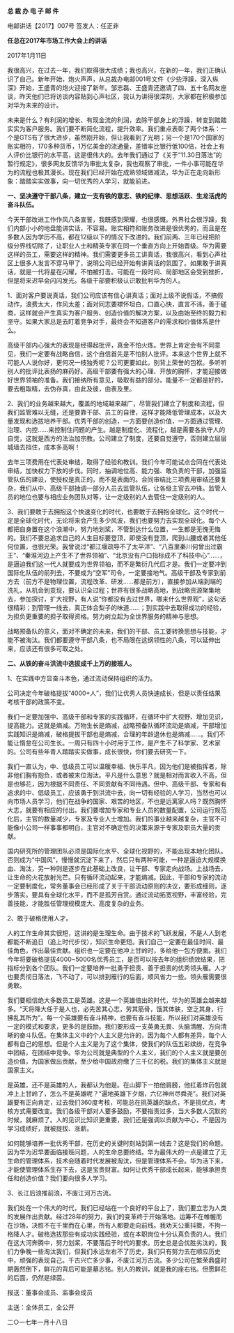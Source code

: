 **总 裁 办 电 子 邮 件**



 

电邮讲话【2017】007号 签发人：任正非

 

**任总在2017年市场工作大会上的讲话**

2017年1月11日

我很高兴，在过去一年，我们取得很大成绩；我也高兴，在新的一年，我们正确认识了自己。新年开始，炮火声声，从总裁办电邮001号文件《少些浮躁，深入纵深》开始，王盛青的炮火迎接了新年。邹志磊、王盛青还邀请了四、五十名网友座谈，昨天他们已将访谈内容贴到心声社区，我认为讲得很深刻，大家都在积极参加对华为未来的设计。

未来是什么？有利润的增长、有现金流的利润，去除干部身上的浮躁，转变到踏踏实实为客户服务。我们要不断简化流程，提升效率。我们重点表彰了两个体系：一个是GTS有了很大进步，虽然刚开始，但让我看到了光明；另一个是170个国家的账实相符，170多种货币，1万亿美金的流通量，差错率比银行低100倍，社会上有人评价比银行的水平高，这是很伟大的。去年我们通过了《关于“11.30日落法”的暂行规定》，很多网友反馈华为审批太复杂，我也观察了审批，一件小事可能在华为的流程也极其漫长。现在我们已经开始在成熟领域做减法，华为正在走向新形象：踏踏实实做事，向一切优秀的人学习，就能前进。

**一、坚决遵守干部八条，建立一支有铁的意志、铁的纪律、思想活跃、生龙活虎的奋斗队伍。**

今天干部改进工作作风八条宣誓，我既感到荣耀，也很感慨。外界社会很浮躁，我们内部小小的地盘能讲实话，不容易。账实相符和账务改进是很优秀的，而且是在多数人因为学历不高，都在12级以下的情况下改进的。我们前两、三年已经把阶级分界线切除了，让职业人士和精英专家在同一个垂直方向上开始晋级。华为需要这样的员工，需要这样的精神。我们需要更多员工讲真话，我很高兴，看到心声社区上很多人发言不穿马甲了，说明公司已经开始有讲真话的氛围了。如果敢于讲真话，就是一代将星在闪耀，不怕被打击。可能在一段时间、局部地区会受到挫折，但是将来迟早会闪闪发光。各级干部要积极认识敢批判华为的人。

1、面对客户要说真话，我们公司应该有信心讲真话；面对上级不说假话，不搞假动作，浪费太大，作风太差；面对同志要襟怀坦白，口直心快，直言不讳，善于磋商，这样就会产生真实为客户服务、创造价值的解决方案，以及由始至终的毅力和坚守。如果大家总是去盯着竞争对手，最终会不知道客户的需求和价值体系是什么。

高级干部内心强大的表现是经得起批评，真金不怕火炼。世界上肯定会有不同意见，我们一定要有战略自信，这个自信首先是不怕别人批评。本来这个世界上就不可能人人说你好，更何况一枝独秀呢？公司更要如此，别背上荣誉的包袱。多听听别人的批评比表扬的麻药好。高级干部要有强大的心理、开放的胸怀，才能迎接做好世界领袖的准备。我们接纳所有意见，吸取有益的部分。能量不一定都是好的，要去粗取精，去伪存真，由此及彼，由表及里。

2、我们的业务越来越大，覆盖的地域越来越广，尽管我们建立了制度和流程，但我们监管难以无缝，还是要靠干部、员工的自律，这样才能降低管理成本，以及大量发现和选拔培养干部。优秀干部的创造，一方面要创造价值，一方面通过管理、治理、内控……来控制住问题的产生。越是制度化、流程化，越是需要各执守人的自觉，这就是西方的法治加宗教。公司建立了制度，还要自觉遵守，否则建立层层城墙去挡住，成本多高啊！

去年三项费用在代表处审结，取得了经验和教训。我们今年可能试点合同在代表处审结，加快权力下放的步伐。同时，抽调地位高、能力强、敢负责的干部，加强监管队伍的建设，使授权是真正的，而不是表面的。合同审结比三项费用审结还要复杂，我们从中、高级干部抽调一部分人员去监管队伍，让各级主官去冲锋。监管人员的地位也要与相应业务团队对等，让一定级别的人去管住一定级别的人。

3、我们要敢于去拥抱这个快速变化的时代，也要敢于去拥抱全球化。这个时代一定是全球化时代，无论将来会产生多少风波，我们也要努力去实现全球化。每个人都把自身置在这个浪潮中，努力地划桨，不管到达什么位置，一生都是无愧无悔的。我们不要总追求自己的人生目标要登顶，即使没有登顶，爬到山腰或者其他任何位置，也很光荣。我曾说过“都江堰疏导不了太平洋”、“八百里秦川何曾出过霸王”、“秦淮河边上产生不了世界领袖”、“北京没有户口指标成不了科技中心”……，是逼迫我们这一代人就要成为世界领袖，而不是繁衍几代后才是。我们一定要冲到国际化队伍的前列去，不要成为“空军”司令，一定要接地气。高级干部及专家到前方去（前方不是物理位置，流程改革、研发……都是前方），直接参加从端到端的洗礼，从机会到变现，要认识全过程；世界有很多战略高地，到战略资源聚集地去，参加探讨，扩大视野，有人说“你都没有去过世界，哪来什么世界观”，这句话很精彩；到管理一线去，真正体会梨子的味道……；到实践中去取得成功的经验，为担负更重要的担子取得资格。努力树立起为全世界服务的精神与思想。

战略预备队的意义，面对不确定的未来，我们的干部、员工要转换思想与技能，才能不被淘汰。我们都要遵守干部八条，也不局限在这纲领性的八条，可以延伸出来，应该还有很多可取之处。



**二、从铁的奋斗洪流中选拔成千上万的接班人。**

1、在实践中方显奋斗本色，通过流动保持组织的活力。

公司决定今年破格提拔“4000+人”，我们让优秀人员快速成长，但是以责任结果考核干部的政策不变。

我们一定要加强中、高级干部和专家的实践循环，在循环中扩大视野、增加见识，提高能力。这就是熵减。万物生长是熵减，战略预备队循环流动是熵减，干部增加实践知识是熵减，破格提拔干部也是熵减，合理的年龄退休也是熵减……。我们不能让惰怠在公司生长。一周只有四十小时用于工作，是产生不了科学家、艺术家的。公司有些年青人踏踏实实做事，成长很快，你们要去研究一下。

我们一直认为，中、低级员工可以温暖幸福、快乐平凡，因为他们是被指挥者，除非他们胸有抱负，或者被末位淘汰。平凡是什么意思？就是相对而言收入不高，但是也够花，因为根据不同责任、不同贡献有不同待遇。但中、高级干部、专家和有追求的中、低级员工，应该勇于到洪流中去，向一切有经验的人学习，当然也可以向市场人员学习，他们在战争的国家、艰苦的地区，不也是远离家人吗？既然胸怀大志，就要有相应的付出。我们要增加专家和专业人员的数量配置，公司运行规范化后，主官的数量减少，专家及专业人士增加。我们的事业越来越复杂，主官不可能像小公司一样事事都明白，主官对不确定性的决策来源于专家及职员大量的贡献。

国内研究所的管理团队必须是国际化水平、全球化视野的，不能出现本地化团队。否则成为“中国风”，慢慢就沉淀下来了，然后只有两种可能，一种是逼迫大规模换血、淘汰，另一种则是逐步在此基础上改良，让干部、专家走向战场。上战场去，让生命的火花放射光芒。只有循环流动起来，才能熵减。因此，干部和专家的流动一定要制度化，常务董事会已经形成了关于干部流动原则的决议，要形成细则，逐步落实。要具有全球化水平，而不是孤芳自赏。通过流动拓宽视野，丰富经验，完善技能，才能胜任管理规模庞大、高度复杂的业务。

2、敢于破格使用人才。

人的工作生命其实很短，这讲的是生理生命。由于技术的飞跃发展，不是人人到老都能不断追日（追上时代步伐），知识生命更短。我们自己一定要在最佳时间、最佳角色，作出最佳贡献。组织也一定要在他冲上甘岭时，多给他一包方便面。我们今年将要破格提拔4000~5000名优秀员工，是否可以按去年的组织绩效结果，把指标分到各个团队。我们一定要培养一批勇于担责、善于担责的优秀领头雁。人才也要贯彻日落法，飞不动了，可以排到雁行的后面，顺风省力一些。领头雁需要很勇敢。

我们要相信绝大多数员工是英雄。这是一个英雄倍出的时代，华为的英雄会越来越多。“天将降大任于是人也，必先苦其心志，劳其筋骨，饿其体肤，空乏其身，行拂乱其所为”。每一个英雄要有奋斗精神，也要有奋斗技能，所以我们对英雄没有一定的模式和要求，更多的是鼓励。我们要形成一支英勇无畏、头脑清醒、方向清晰的奋斗队伍。在集体主义中的个人主义是允许的，因为每个人都有差异，每个人都有自己的思想。但是个人主义是为了这个集体，使我们的队伍五彩缤纷，在竞争中团结，在团结中竞争。华为公司就是典型的个人主义，我们的个人主义就是要创造价值，为国家做出贡献，至少给中国政府缴了三千亿的税。我们的集体主义就是国家主义。

是英雄，还不是英雄的人，我都认为他是。在山脚下一拍他肩膀，他扛着炸药包就冲上上甘岭了，怎么不是英雄呢？“遍地英雄下夕烟，六亿神州尽舜尧”。我们对英雄要有正向肯定，过去我们360度考核，可能总在挑英雄的缺点，不是挑优点，考核方式需要改变。我们各级干部对人要多鼓励，不要指责过多，当大多数人沉默的时候，就麻烦了。人的见识比知识更重要，我们还是强调以贡献为中心，不是因为学习成绩好，就被提拔、涨薪。

如何能够培养一批优秀干部，在历史的关键时刻站到第一线去？这是我们的命题。因为华为迟早要面临接班问题，人的生命总要终结。华为最伟大的一点是建立了无生命的管理体系，技术会随着时代发展被淘汰，但是管理体系不会。华为活下来，才能使管理体系生存下去，这是宝贵财富。如何让优秀干部成长起来，能够承担责任和创造价值？我们要向很多人学习。

3、长江后浪推前浪，不废江河万古流。

我们处在一个伟大的时代，我们已经站在一个良好的平台上了，我们要立志为人类的发展作出贡献。经过28年的努力，我们的变革终于开始落地。运筹不在帷幄而在沙场，决胜不在千里而在心里，所有人都要走向前线。我劝天公重抖擞，不拘一格降人才。破格选拔那些有成功实践经验，或在本职岗位十分认真负责的人。我们在这大河奔腾中，努力划桨，不要落后于时代的要求。历史总是会优胜劣汰的，我们力争晚一些淘汰我们，但我们永远左右不了历史，我们只有努力去在顺应历史中，顽强的表现自己。千古兴亡多少事，不废江河万古流。多少公司在繁荣鼎盛时期轰然倒下，鲜花的背后可能是墓志铭。别人的教训，就是我的座右铭。但愿鲜花的后面，仍然是绿茵。





 

报送：董事会成员、监事会成员

主送：全体员工，全公开

二○一七年一月十八日